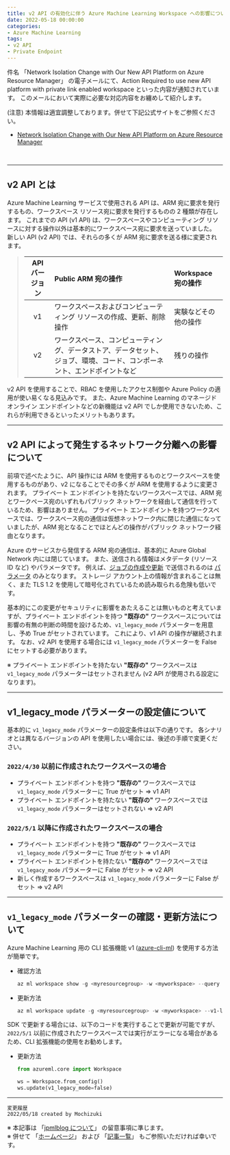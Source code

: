 ```yaml
---
title: v2 API の有効化に伴う Azure Machine Learning Workspace への影響について
date: 2022-05-18 00:00:00
categories:
- Azure Machine Learning
tags:
- v2 API
- Private Endpoint
---
```

件名 「Network Isolation Change with Our New API Platform on Azure Resource Manager」 の電子メールにて、Action Required to use new API platform with private link enabled workspace といった内容が通知されています。 このメールにおいて実際に必要な対応内容をお纏めして紹介します。  

(注意) 本情報は適宜調整しております。併せて下記公式サイトをご参照ください。  
- [Network Isolation Change with Our New API Platform on Azure Resource Manager](http://aka.ms/amlv2network)

<!-- more -->
<br>

***
## v2 API とは
Azure Machine Learning サービスで使用される API は、ARM 宛に要求を発行するもの、ワークスペース リソース宛に要求を発行するものの 2 種類が存在します。 これまでの API (v1 API) は、ワークスペースやコンピューティング リソースに対する操作以外は基本的にワークスペース宛に要求を送っていました。 新しい API (v2 API) では、それらの多くが ARM 宛に要求を送る様に変更されます。  

> | API バージョン | Public ARM 宛の操作 | Workspace 宛の操作 |
> | :----: | :---- | :---- |
> | v1 | ワークスペースおよびコンピューティング リソースの作成、更新、削除操作 | 実験などその他の操作 | 
> | v2 | ワークスペース、コンピューティング、データストア、データセット、ジョブ、環境、コード、コンポーネント、エンドポイントなど | 残りの操作 |

v2 API を使用することで、RBAC を使用したアクセス制御や Azure Policy の適用が使い易くなる見込みです。 また、Azure Machine Learning のマネージド オンライン エンドポイントなどの新機能は v2 API でしか使用できないため、これらが利用できるといったメリットもあります。  

---
## v2 API によって発生するネットワーク分離への影響について
前項で述べたように、API 操作には ARM を使用するものとワークスペースを使用するものがあり、v2 になることでその多くが ARM を使用するように変更されます。 プライベート エンドポイントを持たないワークスペースでは、ARM 宛とワークペース宛のいずれもパブリック ネットワークを経由して通信を行っているため、影響はありません。 プライベート エンドポイントを持つワークスペースでは、ワークスペース宛の通信は仮想ネットワーク内に閉じた通信になっていましたが、ARM 宛となることでほとんどの操作がパブリック ネットワーク経由となります。  

Azure のサービスから発信する ARM 宛の通信は、基本的に Azure Global Network 内には閉じています。 また、送信される情報はメタデータ (リソース ID など) やパラメータです。 例えば、[ジョブの作成や更新](https://docs.microsoft.com/ja-jp/rest/api/azureml/jobs/create-or-update) で送信されるのは [パラメータ](https://docs.microsoft.com/ja-jp/azure/machine-learning/reference-yaml-job-command) のみとなります。 ストレージ アカウント上の情報が含まれることは無く、また TLS 1.2 を使用して暗号化されているため読み取られる危険も低いです。  

基本的にこの変更がセキュリティに影響をあたえることは無いものと考えていますが、プライベート エンドポイントを持つ **"既存の"** ワークスペースについては影響の有無の判断の時間を設けるため、`v1_legacy_mode` パラメーターを用意し、予め True がセットされています。 これにより、v1 API の操作が継続されます。 なお、v2 API を使用する場合には `v1_legacy_mode` パラメーターを False にセットする必要があります。  

※ プライベート エンドポイントを持たない **"既存の"** ワークスペースは `v1_legacy_mode` パラメーターはセットされません (v2 API が使用される設定になります)。

---
## v1_legacy_mode パラメーターの設定値について
基本的に `v1_legacy_mode` パラメーターの設定条件は以下の通りです。 各シナリオとは異なるバージョンの API を使用したい場合には、後述の手順で変更ください。

### `2022/4/30` 以前に作成されたワークスペースの場合
  - プライベート エンドポイントを持つ **"既存の"** ワークスペースでは `v1_legacy_mode` パラメーターに True がセット ⇒ v1 API
  - プライベート エンドポイントを持たない **"既存の"** ワークスペースでは `v1_legacy_mode` パラメーターはセットされない ⇒ v2 API
  
### `2022/5/1` 以降に作成されたワークスペースの場合
  - プライベート エンドポイントを持つ **"既存の"** ワークスペースでは `v1_legacy_mode` パラメーターに True がセット ⇒ v1 API
  - プライベート エンドポイントを持たない **"既存の"** ワークスペースでは `v1_legacy_mode` パラメーターに False がセット ⇒ v2 API
  - 新しく作成するワークスペースは `v1_legacy_mode` パラメーターに False がセット ⇒ v2 API

---
## `v1_legacy_mode` パラメーターの確認・更新方法について
Azure Machine Learning 用の CLI 拡張機能 v1 ([azure-cli-ml](https://docs.microsoft.com/ja-jp/azure/machine-learning/reference-azure-machine-learning-cli)) を使用する方法が簡単です。

- 確認方法
  ```powershell
  az ml workspace show -g <myresourcegroup> -w <myworkspace> --query v1LegacyMode
  ```

- 更新方法
  ```powershell
  az ml workspace update -g <myresourcegroup> -w <myworkspace> --v1-legacy-mode  <true or false>
  ```

SDK で更新する場合には、以下のコードを実行することで更新が可能ですが、`2022/5/1` 以前に作成されたワークスペースでは実行がエラーになる場合があるため、CLI 拡張機能の使用をお勧めします。

- 更新方法
  ```Python
  from azureml.core import Workspace
  
  ws = Workspace.from_config()
  ws.update(v1_legacy_mode=false)
  ```


***
`変更履歴`  
`2022/05/18 created by Mochizuki`

※ 本記事は 「[jpmlblog について](https://jpmlblog.github.io/blog/2020/01/01/about-jpmlblog/)」 の留意事項に準じます。  
※ 併せて 「[ホームページ](https://jpmlblog.github.io/blog/)」 および 「[記事一覧](https://jpmlblog.github.io/blog/archives/)」 もご参照いただければ幸いです。  